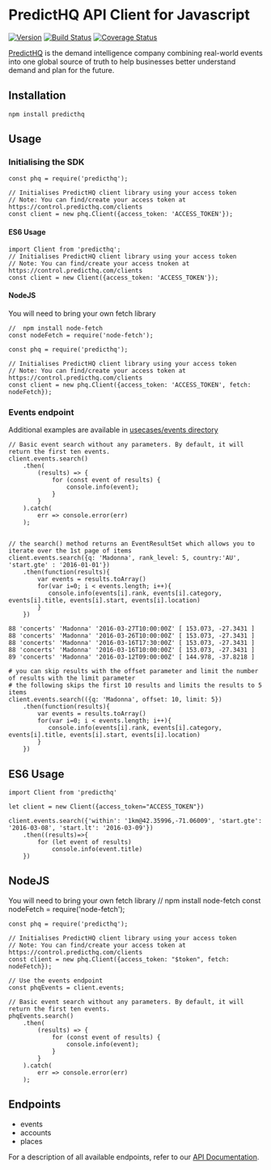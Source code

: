 # PredictHQ API Client for Javascript

[![Version](https://badge.fury.io/js/predicthq.svg)](http://badge.fury.io/js/predicthq)
[![Build Status](https://travis-ci.org/predicthq/sdk-js.svg?branch=master)](https://travis-ci.org/predicthq/sdk-js)
[![Coverage Status](https://coveralls.io/repos/github/predicthq/sdk-js/badge.svg?branch=master)](https://coveralls.io/github/predicthq/sdk-js?branch=master)

[PredictHQ](https://www.predicthq.com/) is the demand intelligence company combining real-world events into one global source of truth to help businesses better understand demand and plan for the future.


## Installation

    npm install predicthq

## Usage

### Initialising the SDK

    const phq = require('predicthq');
    
    // Initialises PredictHQ client library using your access token
    // Note: You can find/create your access token at https://control.predicthq.com/clients
    const client = new phq.Client({access_token: 'ACCESS_TOKEN'});
    

#### ES6 Usage

    import Client from 'predicthq';
    // Initialises PredictHQ client library using your access token
    // Note: You can find/create your access tnoken at https://control.predicthq.com/clients
    const client = new Client({access_token: 'ACCESS_TOKEN'});
    

#### NodeJS

You will need to bring your own fetch library
    
    //  npm install node-fetch
    const nodeFetch = require('node-fetch');
    
    const phq = require('predicthq');
    
    // Initialises PredictHQ client library using your access token
    // Note: You can find/create your access token at https://control.predicthq.com/clients
    const client = new phq.Client({access_token: 'ACCESS_TOKEN', fetch: nodeFetch});
    
### Events endpoint

Additional examples are available in [usecases/events directory](usecases/events)

    // Basic event search without any parameters. By default, it will return the first ten events.
    client.events.search()
        .then(
            (results) => {
                for (const event of results) {
                    console.info(event);
                }
            }
        ).catch(
            err => console.error(err)
        );


    // the search() method returns an EventResultSet which allows you to iterate over the 1st page of items
    client.events.search({q: 'Madonna', rank_level: 5, country:'AU', 'start.gte' : '2016-01-01'})
        .then(function(results){
            var events = results.toArray()
            for(var i=0; i < events.length; i++){
               console.info(events[i].rank, events[i].category, events[i].title, events[i].start, events[i].location)
            }
        })

    88 'concerts' 'Madonna' '2016-03-27T10:00:00Z' [ 153.073, -27.3431 ]
    88 'concerts' 'Madonna' '2016-03-26T10:00:00Z' [ 153.073, -27.3431 ]
    88 'concerts' 'Madonna' '2016-03-16T17:30:00Z' [ 153.073, -27.3431 ]
    88 'concerts' 'Madonna' '2016-03-16T10:00:00Z' [ 153.073, -27.3431 ]
    89 'concerts' 'Madonna' '2016-03-12T09:00:00Z' [ 144.978, -37.8218 ]

    # you can skip results with the offset parameter and limit the number of results with the limit parameter
    # the following skips the first 10 results and limits the results to 5 items
    client.events.search(({q: 'Madonna', offset: 10, limit: 5})
        .then(function(results){
            var events = results.toArray()
            for(var i=0; i < events.length; i++){
               console.info(events[i].rank, events[i].category, events[i].title, events[i].start, events[i].location)
            }
        })


## ES6 Usage

    import Client from 'predicthq'

    let client = new Client({access_token="ACCESS_TOKEN"})

    client.events.search({'within': '1km@42.35996,-71.06009', 'start.gte': '2016-03-08', 'start.lt': '2016-03-09'})
        .then((results)=>{
            for (let event of results)
                console.info(event.title)
        })


## NodeJS

You will need to bring your own fetch library
    //  npm install node-fetch
    const nodeFetch = require('node-fetch');
    
    const phq = require('predicthq');
    
    // Initialises PredictHQ client library using your access token
    // Note: You can find/create your access token at https://control.predicthq.com/clients
    const client = new phq.Client({access_token: "$token", fetch: nodeFetch});
    
    // Use the events endpoint
    const phqEvents = client.events;
    
    // Basic event search without any parameters. By default, it will return the first ten events.
    phqEvents.search()
        .then(
            (results) => {
                for (const event of results) {
                    console.info(event);
                }
            }
        ).catch(
            err => console.error(err)
        );

## Endpoints

* events
* accounts
* places


For a description of all available endpoints, refer to our [API Documentation](https://developer.predicthq.com/).
